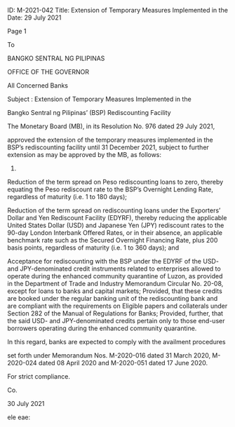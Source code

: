 ID: M-2021-042
Title: Extension of Temporary Measures Implemented in the
Date: 29 July 2021

Page 1

To

BANGKO SENTRAL NG PILIPINAS

OFFICE OF THE GOVERNOR

All Concerned Banks

Subject : Extension of Temporary Measures Implemented in the

Bangko Sentral ng Pilipinas’ (BSP) Rediscounting Facility

The Monetary Board (MB), in its Resolution No. 976 dated 29 July 2021,

approved the extension of the temporary measures implemented in the BSP’s rediscounting facility until 31 December 2021, subject to further extension as may be approved by the MB, as follows:

1.

Reduction of the term spread on Peso rediscounting loans to zero, thereby equating the Peso rediscount rate to the BSP’s Overnight Lending Rate, regardless of maturity (i.e. 1 to 180 days);

Reduction of the term spread on rediscounting loans under the Exporters’ Dollar and Yen Rediscount Facility (EDYRF), thereby reducing the applicable United States Dollar (USD) and Japanese Yen (JPY) rediscount rates to the 90-day London Interbank Offered Rates, or in their absence, an applicable benchmark rate such as the Secured Overnight Financing Rate, plus 200 basis points, regardless of maturity (i.e. 1 to 360 days); and

Acceptance for rediscounting with the BSP under the EDYRF of the USD- and JPY-denominated credit instruments related to enterprises allowed to operate during the enhanced community quarantine of Luzon, as provided in the Department of Trade and Industry Memorandum Circular No. 20-08, except for loans to banks and capital markets; Provided, that these credits are booked under the regular banking unit of the rediscounting bank and are compliant with the requirements on Eligible papers and collaterals under Section 282 of the Manual of Regulations for Banks; Provided, further, that the said USD- and JPY-denominated credits pertain only to those end-user borrowers operating during the enhanced community quarantine.

In this regard, banks are expected to comply with the availment procedures

set forth under Memorandum Nos. M-2020-016 dated 31 March 2020, M-2020-024 dated 08 April 2020 and M-2020-051 dated 17 June 2020.

For strict compliance.

Co.

30 July 2021

ele eae: